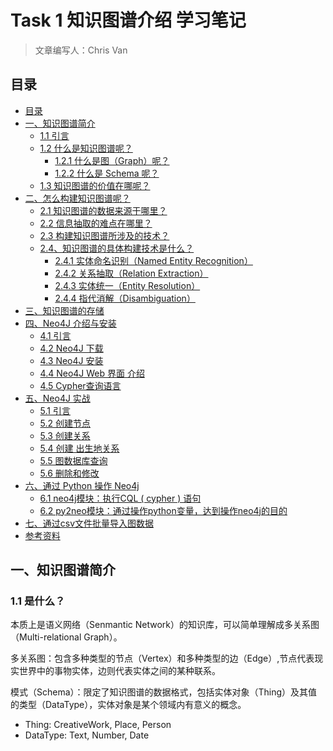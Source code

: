 # Task 1 知识图谱介绍 学习笔记

> 文章编写人：Chris Van<br/>

## 目录

- [目录](#目录)
- [一、知识图谱简介](#一知识图谱简介)
  - [1.1 引言](#11-引言)
  - [1.2 什么是知识图谱呢？](#12-什么是知识图谱呢)
    - [1.2.1 什么是图（Graph）呢？](#121-什么是图graph呢)
    - [1.2.2 什么是 Schema 呢？](#122-什么是-schema-呢)
  - [1.3 知识图谱的价值在哪呢？](#13-知识图谱的价值在哪呢)
- [二、怎么构建知识图谱呢？](#二怎么构建知识图谱呢)
  - [2.1 知识图谱的数据来源于哪里？](#21-知识图谱的数据来源于哪里)
  - [2.2 信息抽取的难点在哪里？](#22-信息抽取的难点在哪里)
  - [2.3 构建知识图谱所涉及的技术？](#23-构建知识图谱所涉及的技术)
  - [2.4、知识图谱的具体构建技术是什么？](#24知识图谱的具体构建技术是什么)
    - [2.4.1 实体命名识别（Named Entity Recognition）](#241-实体命名识别named-entity-recognition)
    - [2.4.2 关系抽取（Relation Extraction）](#242-关系抽取relation-extraction)
    - [2.4.3 实体统一（Entity Resolution）](#243-实体统一entity-resolution)
    - [2.4.4 指代消解（Disambiguation）](#244-指代消解disambiguation)
- [三、知识图谱的存储](#三知识图谱的存储)
- [四、Neo4J 介绍与安装](#四neo4j-介绍与安装)
  - [4.1 引言](#41-引言)
  - [4.2 Neo4J 下载](#42-neo4j-下载)
  - [4.3 Neo4J 安装](#43-neo4j-安装)
  - [4.4 Neo4J Web 界面 介绍](#44-neo4j-web-界面-介绍)
  - [4.5 Cypher查询语言](#45-cypher查询语言)
- [五、Neo4J 实战](#五neo4j-实战)
  - [5.1 引言](#51-引言)
  - [5.2 创建节点](#52-创建节点)
  - [5.3 创建关系](#53-创建关系)
  - [5.4 创建 出生地关系](#54-创建-出生地关系)
  - [5.5 图数据库查询](#55-图数据库查询)
  - [5.6 删除和修改](#56-删除和修改)
- [六、通过 Python 操作 Neo4j](#六通过-python-操作-neo4j)
  - [6.1 neo4j模块：执行CQL ( cypher ) 语句](#61-neo4j模块执行cql--cypher--语句)
  - [6.2 py2neo模块：通过操作python变量，达到操作neo4j的目的](#62-py2neo模块通过操作python变量达到操作neo4j的目的)
- [七、通过csv文件批量导入图数据](#七通过csv文件批量导入图数据)
- [参考资料](#参考资料)


## 一、知识图谱简介

### 1.1 是什么？

本质上是语义网络（Senmantic Network）的知识库，可以简单理解成多关系图（Multi-relational Graph）。

多关系图：包含多种类型的节点（Vertex）和多种类型的边（Edge）,节点代表现实世界中的事物实体，边则代表实体之间的某种联系。

模式（Schema）：限定了知识图谱的数据格式，包括实体对象（Thing）及其值的类型（DataType），实体对象是某个领域内有意义的概念。

- Thing: CreativeWork, Place, Person
- DataType: Text, Number, Date







